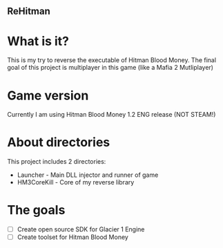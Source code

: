 ReHitman
--------

What is it?
===========

This is my try to reverse the executable of Hitman Blood Money. The final goal of this project is multiplayer in this game (like a Mafia 2 Mutliplayer)

Game version
=============

Currently I am using Hitman Blood Money 1.2 ENG release (NOT STEAM!)

About directories
==================

This project includes 2 directories:

 * Launcher    - Main DLL injector and runner of game
 * HM3CoreKill - Core of my reverse library

The goals
=========

 - [ ] Create open source SDK for Glacier 1 Engine
 - [ ] Create toolset for Hitman Blood Money